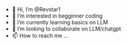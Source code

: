 - 👋 Hi, I’m @Revstar1
- 👀 I’m interested in begginner coding
- 🌱 I’m currently learning basics on LLM
- 💞️ I’m looking to collaborate on LLM/chatgpt
- 📫 How to reach me ...

<!---
Revstar1/Revstar1 is a ✨ special ✨ repository because its `README.md` (this file) appears on your GitHub profile.
You can click the Preview link to take a look at your changes.
--->

